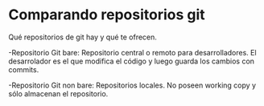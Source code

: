 ﻿Comparando repositorios git
=========

Qué repositorios de git hay y qué te ofrecen. 

-Repositorio Git bare: Repositorio central o remoto para desarrolladores. El desarrolador es el que modifica el código y luego guarda los cambios con commits.

-Repositorio Git non bare: Repositorios locales. No poseen working copy y sólo almacenan el repositorio.